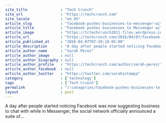 ```yaml
---
site_title               : "Tech Crunch"
site_url                 : "https://techcrunch.com"
site_locale              : "en_US"
article_slug             : "facebook-pushes-businesses-to-messenger-with-new-tools-for-pages-including-snapchat-like-scannable-codes"
article_title            : "Facebook pushes businesses to Messenger with new tools for Pages, including Snapchat-like scannable codes"
article_image            : "https://tctechcrunch2011.files.wordpress.com/2016/04/12601283_616091568540182_1081848852_n.jpg?w=676&h=399&crop=1"
article_url              : "https://techcrunch.com/2016/04/07/facebook-pushes-businesses-to-messenger-with-new-tools-for-pages-including-snapchat-like-scannable-codes/"
article_published_at     : "2016-04-07T07:10:18-03:00"
article_description      : "A day after people started noticing Facebook was now suggesting business to chat with while in Messenger, the social network officially announced a suite of..."
article_author_name      : "Sarah Perez"
article_author_image     : null
article_author_biography : null
article_author_profile   : "https://techcrunch.com/author/sarah-perez/"
article_author_facebook  : null
article_author_twitter   : "https://twitter.com/sarahintampa"
category                 : ['technology']
tags                     : ['Tech Crunch']
permalink                : "/:categories/facebook-pushes-businesses-to-messenger-with-new-tools-for-pages-including-snapchat-like-scannable-codes/"
layout                   : post
---
```


A day after people started noticing Facebook was now suggesting business to chat with while in Messenger, the social network officially announced a suite of...
